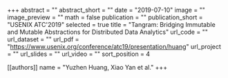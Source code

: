 +++
abstract = ""
abstract_short = ""
date = "2019-07-10"
image = ""
image_preview = ""
math = false
publication = ""
publication_short = "USENIX ATC'2019"
selected = true
title = "Tangram: Bridging Immutable and Mutable Abstractions for Distributed Data Analytics"
url_code = ""
url_dataset = ""
url_pdf = "https://www.usenix.org/conference/atc19/presentation/huang"
url_project = ""
url_slides = ""
url_video = ""
sort_position = 4

[[authors]]
name = "Yuzhen Huang, Xiao Yan et al."
+++